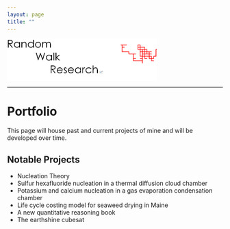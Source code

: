 ```yaml
---
layout: page
title: ""
---
```


<img align="middle" src="/assets/images/rwr_FULL7.png" alt="RWR" width="350"/>
<hr>

# Portfolio

This page will house past and current projects of mine and will be developed over time. 

## Notable Projects
- Nucleation Theory
- Sulfur hexafluoride nucleation in a thermal diffusion cloud chamber
- Potassium and calcium nucleation in a gas evaporation condensation chamber
- Life cycle costing model for seaweed drying in Maine
- A new quantitative reasoning book
- The earthshine cubesat

